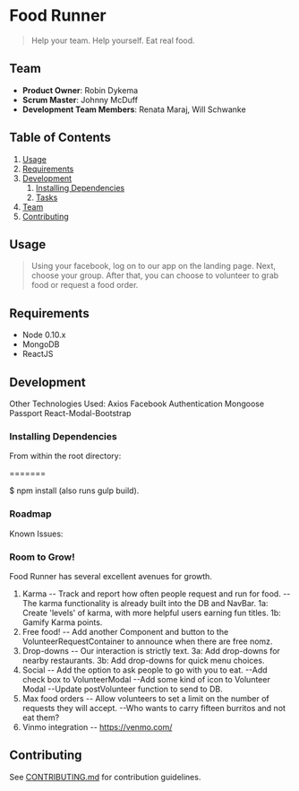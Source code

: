 # Food Runner

> Help your team.  Help yourself.  Eat real food.

## Team

  - __Product Owner__: Robin Dykema
  - __Scrum Master__: Johnny McDuff
  - __Development Team Members__: Renata Maraj, Will Schwanke

## Table of Contents

1. [Usage](#Usage)
1. [Requirements](#requirements)
1. [Development](#development)
    1. [Installing Dependencies](#installing-dependencies)
    1. [Tasks](#tasks)
1. [Team](#team)
1. [Contributing](#contributing)

## Usage

> Using your facebook, log on to our app on the landing page. Next, choose your group. After that, you can choose to volunteer to grab food or request a food order.

## Requirements

- Node 0.10.x
- MongoDB
- ReactJS

## Development
Other Technologies Used:
Axios
Facebook Authentication
Mongoose
Passport
React-Modal-Bootstrap

### Installing Dependencies

From within the root directory:

=======

$ npm install 
(also runs gulp build).


### Roadmap
Known Issues:

### Room to Grow!
Food Runner has several excellent avenues for growth.
1.  Karma -- Track and report how often people request and run for food.
     -- The karma functionality is already built into the DB and NavBar. 
     1a:  Create 'levels' of karma, with more helpful users earning fun titles.
     1b:  Gamify Karma points.
2.  Free food! -- Add another Component and button to the VolunteerRequestContainer to announce when there are  free nomz.
3.  Drop-downs -- Our interaction is strictly text.
     3a:  Add drop-downs for nearby restaurants.
     3b:  Add drop-downs for quick menu choices.
4.  Social -- Add the option to ask people to go with you to eat.
    --Add check box to VolunteerModal
    --Add some kind of icon to Volunteer Modal
    --Update postVolunteer function to send to DB.
5.  Max food orders -- Allow volunteers to set a limit on the number of requests they will accept.
    --Who wants to carry fifteen burritos and not eat them?
6.  Vinmo integration
    -- https://venmo.com/


## Contributing

See [CONTRIBUTING.md](CONTRIBUTING.md) for contribution guidelines.

